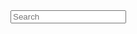 
<section id="search">
      <!-- TODO: Search section -->

<div class="tiles">
<form method="get" action="{{site.baseurl}}/search-dyn.html">
	<input type="text" name="query" id="search-box" placeholder="Search"  onclick="javascript:doSearch();" />
</form>

<ul id="search-results"></ul>

<script>
  window.store = {
              {% for post in site.posts %}
                    "{{ post.url | slugify }}": {
        "title": "{{ post.title | xml_escape }}",
        "author": "{{ post.author | xml_escape }}",
        "category": "{{ post.category | xml_escape }}",
        "content": {{ post.content | strip_html | strip_newlines | jsonify }},
        "url": "{{site.baseurl}}{{ post.url | xml_escape }}"
          }
                          {% unless forloop.last %},{% endunless %}
                              {% endfor %}


                                };

</script>
<script src="{{site.baseurl}}/js/lunr.min.js"></script>
<script src="{{site.baseurl}}/js/search-dyn.js"></script>
</div>

</section>

